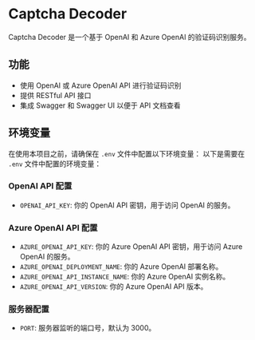 # Captcha Decoder

Captcha Decoder 是一个基于 OpenAI 和 Azure OpenAI 的验证码识别服务。

## 功能

- 使用 OpenAI 或 Azure OpenAI API 进行验证码识别
- 提供 RESTful API 接口
- 集成 Swagger 和 Swagger UI 以便于 API 文档查看

## 环境变量

在使用本项目之前，请确保在 `.env` 文件中配置以下环境变量：
以下是需要在 `.env` 文件中配置的环境变量：

### OpenAI API 配置

- `OPENAI_API_KEY`: 你的 OpenAI API 密钥，用于访问 OpenAI 的服务。

### Azure OpenAI API 配置

- `AZURE_OPENAI_API_KEY`: 你的 Azure OpenAI API 密钥，用于访问 Azure OpenAI 的服务。
- `AZURE_OPENAI_DEPLOYMENT_NAME`: 你的 Azure OpenAI 部署名称。
- `AZURE_OPENAI_API_INSTANCE_NAME`: 你的 Azure OpenAI 实例名称。
- `AZURE_OPENAI_API_VERSION`: 你的 Azure OpenAI API 版本。

### 服务器配置

- `PORT`: 服务器监听的端口号，默认为 3000。


